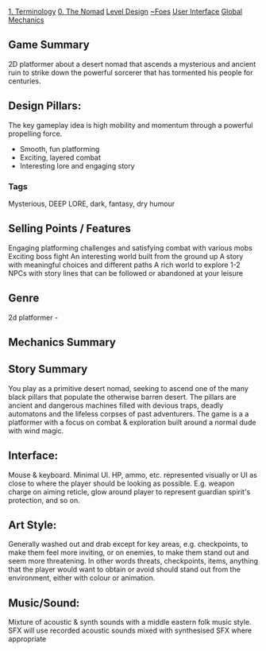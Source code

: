 [1. Terminology](1.%20Terminology.md)
[0. The Nomad](0.%20The%20Nomad.md)
[Level Design](Level%20Design.md)
[~Foes](~Foes.md)
[User Interface](User%20Interface.md)
[Global Mechanics](Global%20Mechanics.md)

## Game Summary
2D platformer about a desert nomad that ascends a mysterious and ancient ruin to strike down the powerful sorcerer that has tormented his people for centuries.

## Design Pillars:
The key gameplay idea is high mobility and momentum through a powerful propelling force.
- Smooth, fun platforming
- Exciting, layered combat
- Interesting lore and engaging story
### Tags
Mysterious, DEEP LORE, dark, fantasy, dry humour
## Selling Points / Features
Engaging platforming challenges and satisfying combat with various mobs
Exciting boss fight
An interesting world built from the ground up
A story with meaningful choices and different paths
A rich world to explore
1-2 NPCs with story lines that can be followed or abandoned at your leisure
## Genre
2d platformer - 
## Mechanics Summary

## Story Summary
You play as a primitive desert nomad, seeking to ascend one of the many black pillars that populate the otherwise barren desert. The pillars are ancient and dangerous machines filled with devious traps, deadly automatons and the lifeless corpses of past adventurers. The game is a a platformer with a focus on combat & exploration built around a normal dude with wind magic.

## Interface:
Mouse & keyboard. Minimal UI. HP, ammo, etc. represented visually or UI as close to where the player should be looking as possible. E.g. weapon charge on aiming reticle, glow around player to represent guardian spirit's protection, and so on.

## Art Style:
Generally washed out and drab except for key areas, e.g. checkpoints, to make them feel more inviting, or on enemies, to make them stand out and seem more threatening. In other words threats, checkpoints, items, anything that the player would want to obtain or avoid should stand out from the environment, either with colour or animation.

## Music/Sound:
Mixture of acoustic & synth sounds with a middle eastern folk music style. SFX will use recorded acoustic sounds mixed with synthesised SFX where appropriate